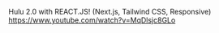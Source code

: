 Hulu 2.0 with REACT.JS! (Next.js, Tailwind CSS, Responsive)
https://www.youtube.com/watch?v=MqDlsjc8GLo